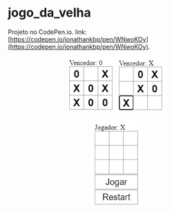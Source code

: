 # jogo_da_velha

Projeto no CodePen.io. link: [https://codepen.io/jonathankbp/pen/WNwoKOy](https://codepen.io/jonathankbp/pen/WNwoKOy).

<p align="center">
  <img src="https://github.com/JonathanKBP/Jogo_da_velha/blob/master/src/img/printjogo.png" alt="Imagem do jogo"/>
  <img src="https://github.com/JonathanKBP/Jogo_da_velha/blob/master/src/img/xganhou.png" alt="Imagem do jogo"/>
</p>
<p align="center">
  <img src="https://github.com/JonathanKBP/Jogo_da_velha/blob/master/src/img/imagem-botao.png" alt="Imagem do jogo com botões"/>
</p>

